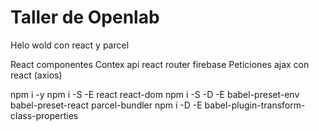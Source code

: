 # Taller de Openlab 
Helo wold con react y parcel 

React componentes
Contex api
react router
firebase 
Peticiones ajax con react (axios)

npm i -y
npm i -S -E react react-dom
npm i -S -D -E babel-preset-env babel-preset-react parcel-bundler
npm i -D -E babel-plugin-transform-class-properties 